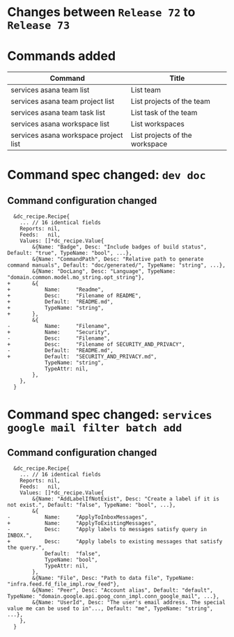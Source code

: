 # Changes between `Release 72` to `Release 73`

# Commands added


| Command                               | Title                          |
|---------------------------------------|--------------------------------|
| services asana team list              | List team                      |
| services asana team project list      | List projects of the team      |
| services asana team task list         | List task of the team          |
| services asana workspace list         | List workspaces                |
| services asana workspace project list | List projects of the workspace |



# Command spec changed: `dev doc`


## Command configuration changed


```
  &dc_recipe.Recipe{
  	... // 16 identical fields
  	Reports: nil,
  	Feeds:   nil,
  	Values: []*dc_recipe.Value{
  		&{Name: "Badge", Desc: "Include badges of build status", Default: "true", TypeName: "bool", ...},
  		&{Name: "CommandPath", Desc: "Relative path to generate command manuals", Default: "doc/generated/", TypeName: "string", ...},
  		&{Name: "DocLang", Desc: "Language", TypeName: "domain.common.model.mo_string.opt_string"},
+ 		&{
+ 			Name:     "Readme",
+ 			Desc:     "Filename of README",
+ 			Default:  "README.md",
+ 			TypeName: "string",
+ 		},
  		&{
- 			Name:     "Filename",
+ 			Name:     "Security",
- 			Desc:     "Filename",
+ 			Desc:     "Filename of SECURITY_AND_PRIVACY",
- 			Default:  "README.md",
+ 			Default:  "SECURITY_AND_PRIVACY.md",
  			TypeName: "string",
  			TypeAttr: nil,
  		},
  	},
  }
```
# Command spec changed: `services google mail filter batch add`


## Command configuration changed


```
  &dc_recipe.Recipe{
  	... // 16 identical fields
  	Reports: nil,
  	Feeds:   nil,
  	Values: []*dc_recipe.Value{
  		&{Name: "AddLabelIfNotExist", Desc: "Create a label if it is not exist.", Default: "false", TypeName: "bool", ...},
  		&{
- 			Name:     "ApplyToInboxMessages",
+ 			Name:     "ApplyToExistingMessages",
- 			Desc:     "Apply labels to messages satisfy query in INBOX.",
+ 			Desc:     "Apply labels to existing messages that satisfy the query.",
  			Default:  "false",
  			TypeName: "bool",
  			TypeAttr: nil,
  		},
  		&{Name: "File", Desc: "Path to data file", TypeName: "infra.feed.fd_file_impl.row_feed"},
  		&{Name: "Peer", Desc: "Account alias", Default: "default", TypeName: "domain.google.api.goog_conn_impl.conn_google_mail", ...},
  		&{Name: "UserId", Desc: "The user's email address. The special value me can be used to in"..., Default: "me", TypeName: "string", ...},
  	},
  }
```
